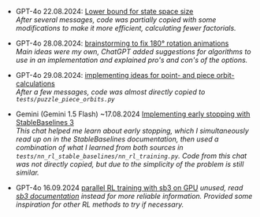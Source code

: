 
- GPT-4o 22.08.2024: [Lower bound for state space size](https://chatgpt.com/share/83eb993e-0ae3-4e24-903d-7d22eefa6992)  
  _After several messages, code was partially copied with some modifications to make it more efficient, calculating fewer factorials._

- GPT-4o 28.08.2024: [brainstorming to fix 180° rotation animations](https://chatgpt.com/share/40f1633a-fae4-4881-99e1-7b8641166ba0)  
  _Main ideas were my own, ChatGPT added suggestions for algorithms to use in an implementation and explained pro's and con's of the options._

- GPT-4o 29.08.2024: [implementing ideas for point- and piece orbit-calculations](https://chatgpt.com/share/42fdec47-8ce7-4808-b5b7-41c46560a406)  
  _After a few messages, code was almost directly copied to `tests/puzzle_piece_orbits.py`_

- Gemini (Gemini 1.5 Flash) ~17.08.2024 [Implementing early stopping with StableBaselines 3](https://g.co/gemini/share/031b42019a6e)  
  _This chat helped me learn about early stopping, which I simultaneously read up on in the StableBaselines documentation, then used a combination of what I learned from both sources in `tests/nn_rl_stable_baselines/nn_rl_training.py`. Code from this chat was not directly copied, but due to the simplicity of the problem is still similar._

- GPT-4o 16.09.2024 [parallel RL training with sb3 on GPU](https://chatgpt.com/share/66e93a8c-4228-8007-bb84-da1a41ac4412)
  _unused, read [sb3 documentation](https://stable-baselines3.readthedocs.io/en/master/guide/vec_envs.html) instead for more reliable information. Provided some inspiration for other RL methods to try if necessary._
  